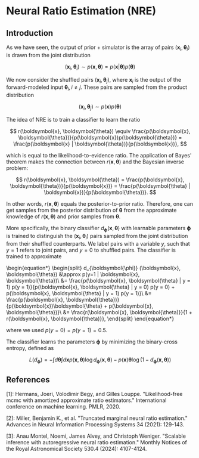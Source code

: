# Neural Ratio Estimation (NRE)

## Introduction

As we have seen, the output of prior + simulator is the array of pairs $(\boldsymbol{x}_i, \boldsymbol{\theta}_i)$ is drawn from the joint distribution

$$
    (\boldsymbol{x}_i, \boldsymbol{\theta}_i) \sim p(\boldsymbol{x}, \boldsymbol{\theta}) = p(\boldsymbol{x} | \boldsymbol{\theta})p(\boldsymbol{\theta})
$$

We now consider the shuffled pairs $(\boldsymbol{x}_i, \boldsymbol{\theta}_j)$, where $\boldsymbol{x}_i$ is the output of the forward-modeled input $\boldsymbol{\theta}_i, \, i \neq j$. These pairs are sampled from the product distribution

$$
    (\boldsymbol{x}_i, \boldsymbol{\theta}_j) \sim p(\boldsymbol{x}) p(\boldsymbol{\theta})
$$

The idea of NRE is to train a classifier to learn the ratio

$$
    r(\boldsymbol{x}, \boldsymbol{\theta}) \equiv \frac{p(\boldsymbol{x}, \boldsymbol{\theta})}{p(\boldsymbol{x})p(\boldsymbol{\theta})} = \frac{p(\boldsymbol{x} | \boldsymbol{\theta})}{p(\boldsymbol{x})},
$$

which is equal to the likelihood-to-evidence ratio. The application of Bayes' theorem makes the connection between $r(\boldsymbol{x}, \boldsymbol{\theta})$ and the Bayesian inverse problem:

$$
    r(\boldsymbol{x}, \boldsymbol{\theta}) = \frac{p(\boldsymbol{x}, \boldsymbol{\theta})}{p(\boldsymbol{x})} = \frac{p(\boldsymbol{\theta} | \boldsymbol{x})}{p(\boldsymbol{\theta})}.
$$

In other words, $r(\boldsymbol{x}, \boldsymbol{\theta})$ equals the posterior-to-prior ratio. Therefore, one can get samples from the posterior distribution of $\boldsymbol{\theta}$ from the approximate knowledge of $r(\boldsymbol{x}, \boldsymbol{\theta})$ and prior samples from $\boldsymbol{\theta}$.

More specifically, the binary classifier $d_{\boldsymbol{\phi}} (\boldsymbol{x}, \boldsymbol{\theta})$ with learnable parameters $\boldsymbol{\phi}$ is trained to distinguish the $(\boldsymbol{x}_i, \boldsymbol{\theta}_i)$ pairs sampled from the joint distribution from their shuffled counterparts. We label pairs with a variable $y$, such that $y=1$ refers to joint pairs, and $y=0$ to shuffled pairs. The classifier is trained to approximate

\begin{equation*}
\begin{split}
    d_{\boldsymbol{\phi}} (\boldsymbol{x}, \boldsymbol{\theta}) &\approx p(y=1 | \boldsymbol{x}, \boldsymbol{\theta})\\
    &= \frac{p(\boldsymbol{x}, \boldsymbol{\theta} | y = 1) p(y = 1)}{p(\boldsymbol{x}, \boldsymbol{\theta} | y = 0) p(y = 0) + p(\boldsymbol{x}, \boldsymbol{\theta} | y = 1) p(y = 1)}\\
    &= \frac{p(\boldsymbol{x}, \boldsymbol{\theta})}{p(\boldsymbol{x})\boldsymbol{\theta} + p(\boldsymbol{x}, \boldsymbol{\theta})}\\
    &= \frac{r(\boldsymbol{x}, \boldsymbol{\theta)}}{1 + r(\boldsymbol{x}, \boldsymbol{\theta)}},
\end{split}
\end{equation*}

where we used $p(y=0)=p(y=1)=0.5$.

The classifier learns the parameters $\boldsymbol{\phi}$ by minimizing the binary-cross entropy, defined as

$$
    L(d_{\boldsymbol{\phi}}) = - \int d\boldsymbol{\theta} \int d\boldsymbol{x} p(\boldsymbol{x}, \boldsymbol{\theta})\log d_{\boldsymbol{\phi}}(\boldsymbol{x}, \boldsymbol{\theta}) - p(\boldsymbol{x})\boldsymbol{\theta}\log(1-d_{\boldsymbol{\phi}}(\boldsymbol{x}, \boldsymbol{\theta}))
$$

## References

[1]: Hermans, Joeri, Volodimir Begy, and Gilles Louppe. "Likelihood-free mcmc with amortized approximate ratio estimators." International conference on machine learning. PMLR, 2020.

[2]: Miller, Benjamin K., et al. "Truncated marginal neural ratio estimation." Advances in Neural Information Processing Systems 34 (2021): 129-143.

[3]: Anau Montel, Noemi, James Alvey, and Christoph Weniger. "Scalable inference with autoregressive neural ratio estimation." Monthly Notices of the Royal Astronomical Society 530.4 (2024): 4107-4124.
